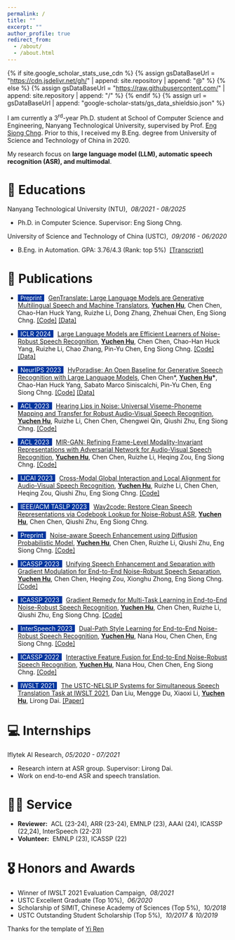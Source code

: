 ```yaml
---
permalink: /
title: ""
excerpt: ""
author_profile: true
redirect_from: 
  - /about/
  - /about.html
---
```


{% if site.google_scholar_stats_use_cdn %}
{% assign gsDataBaseUrl = "https://cdn.jsdelivr.net/gh/" | append: site.repository | append: "@" %}
{% else %}
{% assign gsDataBaseUrl = "https://raw.githubusercontent.com/" | append: site.repository | append: "/" %}
{% endif %}
{% assign url = gsDataBaseUrl | append: "google-scholar-stats/gs_data_shieldsio.json" %}

<span class='anchor' id='about-me'></span>

I am currently a 3<sup>rd</sup>-year Ph.D. student at School of Computer Science and Engineering, Nanyang Technological University, supervised by Prof. [Eng Siong Chng](https://scholar.google.com/citations?hl=en&user=FJodrCcAAAAJ). 
Prior to this, I received my B.Eng. degree from University of Science and Technology of China in 2020.

My research focus on **large language model (LLM), automatic speech recognition (ASR), and multimodal**.

# 📖 Educations
Nanyang Technological University (NTU),&nbsp; *08/2021 - 08/2025*

* Ph.D. in Computer Science. Supervisor: Eng Siong Chng.

University of Science and Technology of China (USTC),&nbsp; *09/2016 - 06/2020*

* B.Eng. in Automation. GPA: 3.76/4.3 (Rank: top 5%)&nbsp; [[Transcript]](https://yuchen005.github.io/files/transcript_en_zh.pdf)


# 📝 Publications 

- <span style="display:inline-block; background-color:#00369F; color:#fff; padding:0px 6px; margin-right:5px; font-size:13px;">Preprint</span> [GenTranslate: Large Language Models are Generative Multilingual Speech and Machine Translators](https://arxiv.org/abs/2402.06894), **<u>Yuchen Hu</u>**, Chen Chen, Chao-Han Huck Yang, Ruizhe Li, Dong Zhang, Zhehuai Chen, Eng Siong Chng. [[Code]](https://github.com/YUCHEN005/GenTranslate) [[Data]](https://huggingface.co/datasets/PeacefulData/HypoTranslate)

- <span style="display:inline-block; background-color:#00369F; color:#fff; padding:0px 6px; margin-right:5px;">ICLR 2024</span> [Large Language Models are Efficient Learners of Noise-Robust Speech Recognition](https://openreview.net/pdf?id=ceATjGPTUD), **<u>Yuchen Hu</u>**, Chen Chen, Chao-Han Huck Yang, Ruizhe Li, Chao Zhang, Pin-Yu Chen, Eng Siong Chng. [[Code]](https://github.com/YUCHEN005/RobustGER) [[Data]](https://huggingface.co/datasets/PeacefulData/Robust-HyPoradise)

- <span style="display:inline-block; background-color:#00369F; color:#fff; padding:0px 6px; margin-right:5px;">NeurIPS 2023</span> [HyPoradise: An Open Baseline for Generative Speech Recognition with Large Language Models](https://arxiv.org/abs/2309.15701), Chen Chen\*, **<u>Yuchen Hu</u>\***, Chao-Han Huck Yang, Sabato Marco Siniscalchi, Pin-Yu Chen, Eng Siong Chng. [[Code]](https://github.com/Hypotheses-Paradise/Hypo2Trans) [[Data]](https://huggingface.co/datasets/PeacefulData/HP-v0)

- <span style="display:inline-block; background-color:#00369F; color:#fff; padding:0px 6px; margin-right:5px;">ACL 2023</span> [Hearing Lips in Noise: Universal Viseme-Phoneme Mapping and Transfer for Robust Audio-Visual Speech Recognition](https://aclanthology.org/2023.acl-long.848.pdf), **<u>Yuchen Hu</u>**, Ruizhe Li, Chen Chen, Chengwei Qin, Qiushi Zhu, Eng Siong Chng. [[Code]](https://github.com/YUCHEN005/UniVPM)

- <span style="display:inline-block; background-color:#00369F; color:#fff; padding:0px 6px; margin-right:5px;">ACL 2023</span> [MIR-GAN: Refining Frame-Level Modality-Invariant Representations with Adversarial Network for Audio-Visual Speech Recognition](https://aclanthology.org/2023.acl-long.649.pdf), **<u>Yuchen Hu</u>**, Chen Chen, Ruizhe Li, Heqing Zou, Eng Siong Chng. [[Code]](https://github.com/YUCHEN005/MIR-GAN)

- <span style="display:inline-block; background-color:#00369F; color:#fff; padding:0px 6px; margin-right:5px;">IJCAI 2023</span> [Cross-Modal Global Interaction and Local Alignment for Audio-Visual Speech Recognition](https://www.ijcai.org/proceedings/2023/0564.pdf), **<u>Yuchen Hu</u>**, Ruizhe Li, Chen Chen, Heqing Zou, Qiushi Zhu, Eng Siong Chng. [[Code]](https://github.com/YUCHEN005/GILA)

- <span style="display:inline-block; background-color:#00369F; color:#fff; padding:0px 6px; margin-right:5px;">IEEE/ACM TASLP 2023</span>  [Wav2code: Restore Clean Speech Representations via Codebook Lookup for Noise-Robust ASR](https://arxiv.org/abs/2304.04974), **<u>Yuchen Hu</u>**, Chen Chen, Qiushi Zhu, Eng Siong Chng.

- <span style="display:inline-block; background-color:#00369F; color:#fff; padding:0px 6px; margin-right:5px;">Preprint</span>  [Noise-aware Speech Enhancement using Diffusion Probabilistic Model](https://arxiv.org/abs/2307.08029), **<u>Yuchen Hu</u>**, Chen Chen, Ruizhe Li, Qiushi Zhu, Eng Siong Chng. [[Code]](https://github.com/YUCHEN005/NASE)

- <span style="display:inline-block; background-color:#00369F; color:#fff; padding:0px 6px; margin-right:5px;">ICASSP 2023</span>  [Unifying Speech Enhancement and Separation with Gradient Modulation for End-to-End Noise-Robust Speech Separation](https://arxiv.org/abs/2302.11131), **<u>Yuchen Hu</u>**, Chen Chen, Heqing Zou, Xionghu Zhong, Eng Siong Chng. [[Code]](https://github.com/YUCHEN005/Unified-Enhance-Separation)

- <span style="display:inline-block; background-color:#00369F; color:#fff; padding:0px 6px; margin-right:5px;">ICASSP 2023</span>  [Gradient Remedy for Multi-Task Learning in End-to-End Noise-Robust Speech Recognition](https://arxiv.org/abs/2302.11362), **<u>Yuchen Hu</u>**, Chen Chen, Ruizhe Li, Qiushi Zhu, Eng Siong Chng. [[Code]](https://github.com/YUCHEN005/Gradient-Remedy)

- <span style="display:inline-block; background-color:#00369F; color:#fff; padding:0px 6px; margin-right:5px;">InterSpeech 2023</span>  [Dual-Path Style Learning for End-to-End Noise-Robust Speech Recognition](https://www.isca-archive.org/interspeech_2023/hu23_interspeech.pdf), **<u>Yuchen Hu</u>**, Nana Hou, Chen Chen, Eng Siong Chng. [[Code]](https://github.com/YUCHEN005/DPSL-ASR)

- <span style="display:inline-block; background-color:#00369F; color:#fff; padding:0px 6px; margin-right:5px;">ICASSP 2022</span>  [Interactive Feature Fusion for End-to-End Noise-Robust Speech Recognition](https://arxiv.org/abs/2110.05267), **<u>Yuchen Hu</u>**, Nana Hou, Chen Chen, Eng Siong Chng. [[Code]](https://github.com/YUCHEN005/DPSL-ASR)

- <span style="display:inline-block; background-color:#00369F; color:#fff; padding:0px 6px; margin-right:5px;">IWSLT 2021</span>  [The USTC-NELSLIP Systems for Simultaneous Speech Translation Task at IWSLT 2021](https://arxiv.org/abs/2110.05267), Dan Liu, Mengge Du, Xiaoxi Li, **<u>Yuchen Hu</u>**, Lirong Dai. [[Paper]](https://aclanthology.org/2021.iwslt-1.2.pdf)


# 💻 Internships
Iflytek AI Research, *05/2020 - 07/2021*
* Research intern at ASR group. Supervisor: Lirong Dai.
* Work on end-to-end ASR and speech translation.


# 🧑‍🔬 Service
- **Reviewer:**&nbsp; ACL (23-24), ARR (23-24), EMNLP (23), AAAI (24), ICASSP (22,24), InterSpeech (22-23)
- **Volunteer:**&nbsp; EMNLP (23), ICASSP (22)


# 🎖 Honors and Awards
- Winner of IWSLT 2021 Evaluation Campaign,&nbsp; *08/2021*
- USTC Excellent Graduate (Top 10%),&nbsp; *06/2020*
- Scholarship of SIMIT, Chinese Academy of Sciences (Top 5%),&nbsp; *10/2018*
- USTC Outstanding Student Scholarship (Top 5%),&nbsp; *10/2017 \& 10/2019*



Thanks for the template of <a href="https://github.com/RayeRen/acad-homepage.github.io">Yi Ren</a>

<script type="text/javascript" id="clustrmaps" src="//cdn.clustrmaps.com/map_v2.js?cl=ffffff&w=300&t=n&d=tWtQE7TmvuyYwZoMvhZ03hz9JwVV2jqLDfST5K4doxk&co=9fc7e3&cmo=3acc3a&cmn=ff5353&ct=ffffff"></script>
